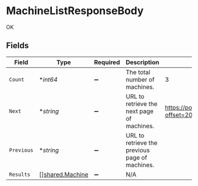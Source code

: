 # MachineListResponseBody

OK


## Fields

| Field                                                     | Type                                                      | Required                                                  | Description                                               | Example                                                   |
| --------------------------------------------------------- | --------------------------------------------------------- | --------------------------------------------------------- | --------------------------------------------------------- | --------------------------------------------------------- |
| `Count`                                                   | **int64*                                                  | :heavy_minus_sign:                                        | The total number of machines.                             | 3                                                         |
| `Next`                                                    | **string*                                                 | :heavy_minus_sign:                                        | URL to retrieve the next page of machines.                | https://pokeapi.co/api/v2/machine/?offset=20&limit=20     |
| `Previous`                                                | **string*                                                 | :heavy_minus_sign:                                        | URL to retrieve the previous page of machines.            |                                                           |
| `Results`                                                 | [][shared.Machine](../../../pkg/models/shared/machine.md) | :heavy_minus_sign:                                        | N/A                                                       |                                                           |